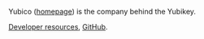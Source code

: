 Yubico ([homepage](https://www.yubico.com/)) is the company behind the Yubikey.

[Developer resources](https://developers.yubico.com/), [GitHub](https://github.com/Yubico).